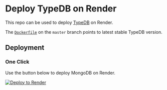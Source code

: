 # Deploy TypeDB on Render

This repo can be used to deploy [TypeDB] on Render.

The [`Dockerfile`](./Dockerfile) on the `master` branch points to latest stable TypeDB version.
## Deployment

### One Click

Use the button below to deploy MongoDB on Render.

[![Deploy to Render](http://render.com/images/deploy-to-render-button.svg)](https://render.com/deploy)

[TypeDB]: https://www.vaticle.com/
